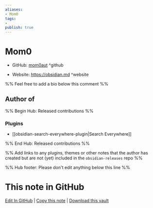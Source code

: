 ```yaml
---
aliases:
- Mom0
tags:
- 
publish: true
---
```


# Mom0

- GitHub: [mom0aut](https://github.com/mom0aut/) ^github
<!-- - Discord: `@` ^discord-->
- Website: <https://obsidian.md> ^website
<!-- - [[Publish sites|Publish site]]: ^publish-->

%% Feel free to add a bio below this comment %%


## Author of

%% Begin Hub: Released contributions %%
### Plugins
- [[obsidian-search-everywhere-plugin|Search Everywhere]]

%% End Hub: Released contributions %%

%% Add links to any plugins, themes or other notes that the author has created but are not (yet) included in the `obsidian-releases` repo %%

<!--
### Unlisted plugins
-->

<!--
### Others
-->

<!--
## Sponsor this author

- [[GitHub sponsors]]: [Sponsor @mom0aut on GitHub Sponsors](https://github.com/sponsors/mom0aut) ^github-sponsor
- [[Buy me a coffee]]: ^buy-me-a-coffee
- [[PayPal]]: ^paypal
- [[Patreon]]: ^patreon

-->

<!--
## Follow this author
-->

<!-- - [[YouTube Channels|On YouTube]]: <https://> ^youtube-->
<!-- - Twitter: <https://> ^twitter-->
<!-- - ... -->

%% Hub footer: Please don't edit anything below this line %%

# This note in GitHub

<span class="git-footer">[Edit In GitHub](https://github.dev/obsidian-community/obsidian-hub/blob/main/01%20-%20Community/People/mom0aut.md "git-hub-edit-note") | [Copy this note](https://raw.githubusercontent.com/obsidian-community/obsidian-hub/main/01%20-%20Community/People/mom0aut.md "git-hub-copy-note") | [Download this vault](https://github.com/obsidian-community/obsidian-hub/archive/refs/heads/main.zip "git-hub-download-vault") </span>
